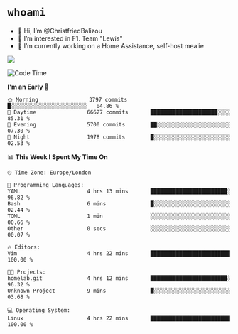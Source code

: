 # `whoami`

- 👋 Hi, I’m @ChristfriedBalizou
- 👀 I’m interested in F1. Team "Lewis"
- 🌱 I’m currently working on a Home Assistance, self-host mealie
<!--
- 💞️ I’m looking to collaborate on
- 📫 How to reach me /dev/stdin
-->


![](https://github-readme-stats.vercel.app/api?username=Christfriedbalizou&show_icons=true&hide_title=true&theme=solarized-dark&count_private=true&hide=stars)
<!-- 
  ![](https://github-readme-stats.vercel.app/api/top-langs/?username=Christfriedbalizou&show_icons=true&hide_title=true&theme=solarized-dark&layout=compact&show_icons=true&count_private=false)
-->


<!--START_SECTION:waka-->
![Code Time](http://img.shields.io/badge/Code%20Time-43%20hrs%2032%20mins-blue)

**I'm an Early 🐤** 

```text
🌞 Morning                3797 commits        █░░░░░░░░░░░░░░░░░░░░░░░░   04.86 % 
🌆 Daytime                66627 commits       █████████████████████░░░░   85.31 % 
🌃 Evening                5700 commits        ██░░░░░░░░░░░░░░░░░░░░░░░   07.30 % 
🌙 Night                  1978 commits        █░░░░░░░░░░░░░░░░░░░░░░░░   02.53 % 
```


📊 **This Week I Spent My Time On** 

```text
🕑︎ Time Zone: Europe/London

💬 Programming Languages: 
YAML                     4 hrs 13 mins       ████████████████████████░   96.82 % 
Bash                     6 mins              █░░░░░░░░░░░░░░░░░░░░░░░░   02.44 % 
TOML                     1 min               ░░░░░░░░░░░░░░░░░░░░░░░░░   00.66 % 
Other                    0 secs              ░░░░░░░░░░░░░░░░░░░░░░░░░   00.07 % 

🔥 Editors: 
Vim                      4 hrs 22 mins       █████████████████████████   100.00 % 

🐱‍💻 Projects: 
homelab.git              4 hrs 12 mins       ████████████████████████░   96.32 % 
Unknown Project          9 mins              █░░░░░░░░░░░░░░░░░░░░░░░░   03.68 % 

💻 Operating System: 
Linux                    4 hrs 22 mins       █████████████████████████   100.00 % 
```


<!--END_SECTION:waka-->


<!---
ChristfriedBalizou/ChristfriedBalizou is a ✨ special ✨ repository because its `README.md` (this file) appears on your GitHub profile.
You can click the Preview link to take a look at your changes.
--->
